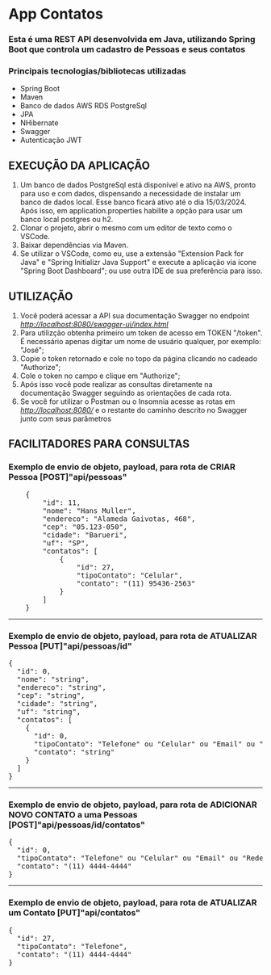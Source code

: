 # App Contatos
### Esta é uma REST API desenvolvida em Java, utilizando Spring Boot que controla um cadastro de Pessoas e seus contatos

### Principais tecnologias/bibliotecas utilizadas
- Spring Boot
- Maven
- Banco de dados AWS RDS PostgreSql 
- JPA 
- NHibernate
- Swagger
- Autenticação JWT

## EXECUÇÃO DA APLICAÇÃO
1. Um banco de dados PostgreSql está disponível e ativo na AWS, pronto para uso e com dados, dispensando a necessidade de instalar um banco de dados local. Esse banco ficará ativo até o dia 15/03/2024. Após isso, em application.properties habilite a opção para usar um banco local postgres ou h2.
2. Clonar o projeto, abrir o mesmo com um editor de texto como o VSCode.
3. Baixar dependências via Maven.
4. Se utilizar o VSCode, como eu, use a extensão "Extension Pack for Java" e "Spring Initializr Java Support" e execute a aplicação via ícone "Spring Boot Dashboard"; ou use outra IDE de sua preferência para isso.
   
## UTILIZAÇÃO
1. Você poderá acessar a API sua documentação Swagger no endpoint *[http://localhost:8080/swagger-ui/index.html](http://localhost:8080/swagger-ui/index.html)*
2. Para utilizção obtenha primeiro um token de acesso em TOKEN "/token". É necessário apenas digitar um nome de usuário qualquer, por exemplo: "José";
3. Copie o token retornado e cole no topo da página clicando no cadeado "Authorize";
4. Cole o token no campo e clique em "Authorize";
5. Após isso você pode realizar as consultas diretamente na documentação Swagger seguindo as orientações de cada rota.
6. Se você for utilizar o Postman ou o Insomnia acesse as rotas em *[http://localhost:8080/](http://localhost:8080/)* e o restante do caminho descrito no Swagger junto com seus parâmetros

## FACILITADORES PARA CONSULTAS
### Exemplo de envio de objeto, payload, para rota de CRIAR Pessoa [POST]"api/pessoas"
<pre>
    {
        "id": 11,
        "nome": "Hans Muller",
        "endereco": "Alameda Gaivotas, 468",
        "cep": "05.123-050",
        "cidade": "Barueri",
        "uf": "SP",
        "contatos": [
            {
                "id": 27,
                "tipoContato": "Celular",
                "contato": "(11) 95436-2563"
            }
        ]
    }
</pre>

---

### Exemplo de envio de objeto, payload, para rota de ATUALIZAR Pessoa [PUT]"api/pessoas/id"

<pre>
{
  "id": 0,
  "nome": "string",
  "endereco": "string",
  "cep": "string",
  "cidade": "string",
  "uf": "string",
  "contatos": [
    {
      "id": 0,
      "tipoContato": "Telefone" ou "Celular" ou "Email" ou "RedeSocial",
      "contato": "string"
    }
  ]
}
</pre>

--- 

### Exemplo de envio de objeto, payload, para rota de ADICIONAR NOVO CONTATO a uma Pessoas [POST]"api/pessoas/id/contatos"
<pre>
{
  "id": 0,
  "tipoContato": "Telefone" ou "Celular" ou "Email" ou "RedeSocial",
  "contato": "(11) 4444-4444"
}
</pre>

--- 

### Exemplo de envio de objeto, payload, para rota de ATUALIZAR um Contato [PUT]"api/contatos"
<pre>
{
  "id": 27,
  "tipoContato": "Telefone",
  "contato": "(11) 4444-4444"
}
</pre>


